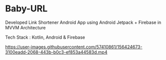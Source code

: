 # Baby-URL

Developed Link Shortener Android App using Android Jetpack + Firebase in MVVM Architecture

Tech Stack : Kotlin, Android & Firebase

https://user-images.githubusercontent.com/57410861/156424673-3100eadd-2068-443b-b0c3-ef853a44583d.mp4
